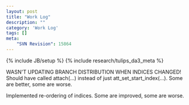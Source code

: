 ```yaml
---
layout: post
title: "Work Log"
description: ""
category: 'Work Log'
tags: []
meta: 
    "SVN Revision": 15864
---
```

{% include JB/setup %}
{% include research/tulips_da3_meta %}


WASN'T UPDATING BRANCH DISTRIBUTION WHEN INDICES CHANGED!  Should have called attach(...) instead of just att_set_start_index(...).  Some are better, some are worse.


Implemented re-ordering of indices.  Some are improved, some are worse.
